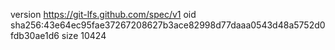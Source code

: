 version https://git-lfs.github.com/spec/v1
oid sha256:43e64ec95fae37267208627b3ace82998d77daaa0543d48a5752d0fdb30ae1d6
size 10424

